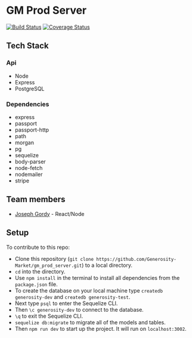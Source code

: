 # GM Prod Server

[![Build Status](https://travis-ci.org/Generosity-Market/gm_prod_server.svg?branch=master)](https://travis-ci.org/Generosity-Market/gm_prod_server)
[![Coverage Status](https://coveralls.io/repos/github/Generosity-Market/gm_prod_server/badge.svg?branch=master)](https://coveralls.io/github/Generosity-Market/gm_prod_server?branch=master)

## Tech Stack

### Api

- Node
- Express
- PostgreSQL

### Dependencies

- express
- passport
- passport-http
- path
- morgan
- pg
- sequelize
- body-parser
- node-fetch
- nodemailer
- stripe

## Team members

- [Joseph Gordy](https://github.com/JGordy) - React/Node

## Setup

To contribute to this repo:

- Clone this repository (`git clone https://github.com/Generosity-Market/gm_prod_server.git`) to a local directory.
- `cd` into the directory.
- Use `npm install` in the terminal to install all dependencies from the `package.json` file.
- To create the database on your local machine type `createdb generosity-dev` and `createdb generosity-test`.
- Next type `psql` to enter the Sequelize CLI.
- Then `\c generosity-dev` to connect to the database.
- `\q` to exit the Sequelize CLI.
- `sequelize db:migrate` to migrate all of the models and tables.
- Then `npm run dev` to start up the project. It will run on `localhost:3002`.
